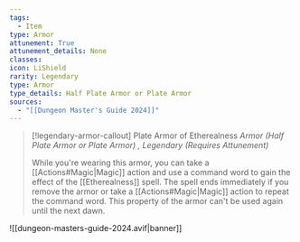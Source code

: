 ```yaml
---
tags:
  - Item
type: Armor
attunement: True
attunement_details: None
classes:
icon: LiShield
rarity: Legendary
type: Armor
type_details: Half Plate Armor or Plate Armor
sources: 
  - "[[Dungeon Master's Guide 2024]]"
---
```

>[!legendary-armor-callout] Plate Armor of Etherealness
>_Armor (Half Plate Armor or Plate Armor) , Legendary (Requires Attunement)_
>
>While you're wearing this armor, you can take a [[Actions#Magic\|Magic]] action and use a command word to gain the effect of the [[Etherealness]] spell. The spell ends immediately if you remove the armor or take a [[Actions#Magic\|Magic]] action to repeat the command word. This property of the armor can't be used again until the next dawn.
>


![[dungeon-masters-guide-2024.avif|banner]]